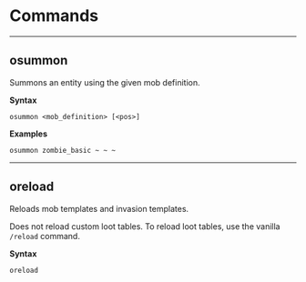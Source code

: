# Commands

---

## osummon

Summons an entity using the given mob definition.

**Syntax**

```
osummon <mob_definition> [<pos>]
```

**Examples**

```
osummon zombie_basic ~ ~ ~
```

---

## oreload

Reloads mob templates and invasion templates.

Does not reload custom loot tables. To reload loot tables, use the vanilla `/reload` command.

**Syntax**

```
oreload
```